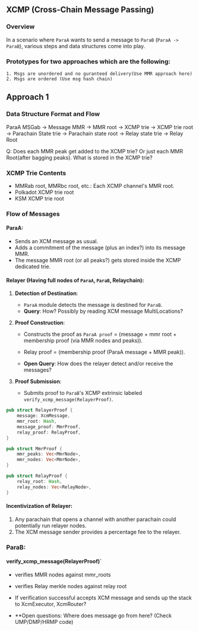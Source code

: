 ## XCMP (Cross-Chain Message Passing)

### Overview
In a scenario where `ParaA` wants to send a message to `ParaB` (`ParaA -> ParaB`), various steps and data structures come into play. 


### Prototypes for two approaches which are the following:
    1. Msgs are unordered and no guranteed delivery(Use MMR approach here)
    2. Msgs are ordered (Use msg hash chain)


## Approach 1

### Data Structure Format and Flow

ParaA MSGab -> Message MMR -> MMR root -> XCMP trie -> XCMP trie root -> Parachain State trie -> Parachain state root -> Relay state trie -> Relay Root

Q:
    Does each MMR peak get added to the XCMP trie? Or just each MMR Root(after bagging peaks). What is stored in the XCMP trie?


### XCMP Trie Contents

- MMRab root, MMRbc root, etc.: Each XCMP channel's MMR root.
- Polkadot XCMP trie root
- KSM XCMP trie root

### Flow of Messages

#### ParaA:

- Sends an XCM message as usual.
- Adds a commitment of the message (plus an index?) into its message MMR.
- The message MMR root (or all peaks?) gets stored inside the XCMP dedicated trie.

#### Relayer (Having full nodes of `ParaA`, `ParaB`, Relaychain):

1. **Detection of Destination**:
   - `ParaA` module detects the message is destined for `ParaB`.
   - **Query**: How? Possibly by reading XCM message MultiLocations?

2. **Proof Construction**:
   - Constructs the proof as `ParaA proof` = (message + mmr root + membership proof (via MMR nodes and peaks)).
   - Relay proof = (membership proof (ParaA message + MMR peak)).
   
   - **Open Query**: How does the relayer detect and/or receive the messages?

3. **Proof Submission**:
   - Submits proof to `ParaB`'s XCMP extrinsic labeled `verify_xcmp_message(RelayerProof)`.

```rust
pub struct RelayerProof {
    message: XcmMessage,
    mmr_root: Hash,
    message_proof: MmrProof,
    relay_proof: RelayProof, 
}

pub struct MmrProof {
    mmr_peaks: Vec<MmrNode>,
    mmr_nodes: Vec<MmrNode>,
}

pub struct RelayProof {
    relay_root: Hash,
    relay_nodes: Vec<RelayNode>,
}
```

#### Incentivization of Relayer:

1. Any parachain that opens a channel with another parachain could potentially run relayer nodes.
2. The XCM message sender provides a percentage fee to the relayer.


### ParaB:

#### verify_xcmp_message(RelayerProof)`

- verifies MMR nodes against mmr_roots
- verifies Relay merkle nodes against relay root
- If verification successful accepts XCM message and sends up the stack to XcmExecutor, XcmRouter?

- **Open questions:
            Where does message go from here? (Check UMP/DMP/HRMP code)


